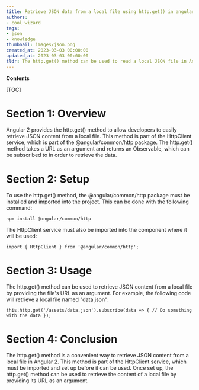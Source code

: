 ```yaml
---
title: Retrieve JSON data from a local file using http.get() in angular 2
authors:
- cool_wizard
tags:
- json
- knowledge
thumbnail: images/json.png
created_at: 2023-03-03 00:00:00
updated_at: 2023-03-03 00:00:00
tldr: The http.get() method can be used to read a local JSON file in Angular 2.
---
```


**Contents**

[TOC]

# Section 1: Overview

Angular 2 provides the http.get() method to allow developers to easily retrieve JSON content from a local file. This method is part of the HttpClient service, which is part of the @angular/common/http package. The http.get() method takes a URL as an argument and returns an Observable, which can be subscribed to in order to retrieve the data.

# Section 2: Setup

To use the http.get() method, the @angular/common/http package must be installed and imported into the project. This can be done with the following command: 

`npm install @angular/common/http`

The HttpClient service must also be imported into the component where it will be used:

`import { HttpClient } from '@angular/common/http';`

# Section 3: Usage

The http.get() method can be used to retrieve JSON content from a local file by providing the file's URL as an argument. For example, the following code will retrieve a local file named "data.json":

`this.http.get('/assets/data.json').subscribe(data => {
  // Do something with the data
});`

# Section 4: Conclusion

The http.get() method is a convenient way to retrieve JSON content from a local file in Angular 2. This method is part of the HttpClient service, which must be imported and set up before it can be used. Once set up, the http.get() method can be used to retrieve the content of a local file by providing its URL as an argument.
